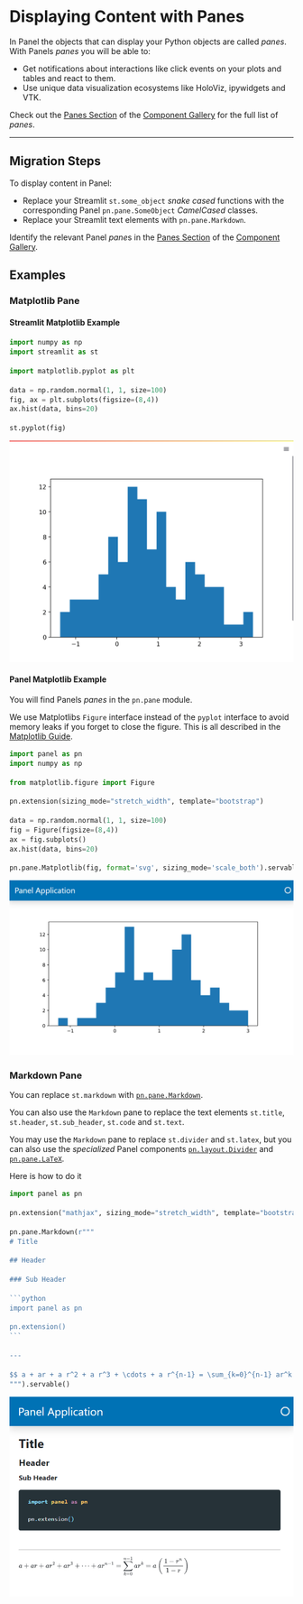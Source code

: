 # Displaying Content with Panes

In Panel the objects that can display your Python objects are called *panes*. With Panels *panes* you will be able to:

- Get notifications about interactions like click events on your plots and tables and react to them.
- Use unique data visualization ecosystems like HoloViz, ipywidgets and VTK.

Check out the [Panes Section](../../reference/index.md#panes) of the [Component Gallery](../../reference/index.md) for the full list of *panes*.

---

## Migration Steps

To display content in Panel:

- Replace your Streamlit `st.some_object` *snake cased* functions with the corresponding Panel
`pn.pane.SomeObject` *CamelCased* classes.
- Replace your Streamlit text elements with `pn.pane.Markdown`.

Identify the relevant Panel *pane*s in the [Panes Section](../../reference/index.md#panes) of the [Component Gallery](../../reference/index.md).

## Examples

### Matplotlib Pane

#### Streamlit Matplotlib Example

```python
import numpy as np
import streamlit as st

import matplotlib.pyplot as plt

data = np.random.normal(1, 1, size=100)
fig, ax = plt.subplots(figsize=(8,4))
ax.hist(data, bins=20)

st.pyplot(fig)
```

![Streamlit Matplotlib Example](../../_static/images/streamlit_mpl_example.png)

#### Panel Matplotlib Example

You will find Panels *panes* in the `pn.pane` module.

We use Matplotlibs `Figure` interface instead of the `pyplot` interface to
avoid memory leaks if you forget to close the figure. This is all described in the
[Matplotlib Guide](../../reference/panes/Matplotlib.md).

```python
import panel as pn
import numpy as np

from matplotlib.figure import Figure

pn.extension(sizing_mode="stretch_width", template="bootstrap")

data = np.random.normal(1, 1, size=100)
fig = Figure(figsize=(8,4))
ax = fig.subplots()
ax.hist(data, bins=20)

pn.pane.Matplotlib(fig, format='svg', sizing_mode='scale_both').servable()
```

![Panel Matplotlib Example](../../_static/images/panel_mpl_example.png)

### Markdown Pane

You can replace `st.markdown` with [`pn.pane.Markdown`](../../reference/panes/Markdown.md).

You can also use the `Markdown` pane to replace the text elements `st.title`, `st.header`, `st.sub_header`, `st.code` and `st.text`.

You may use the `Markdown` pane to replace `st.divider` and `st.latex`, but you can also use the *specialized* Panel components [`pn.layout.Divider`](../../reference/layouts/Divider.md) and [`pn.pane.LaTeX`](../../reference/panes/LaTeX.md).

Here is how to do it

````python
import panel as pn

pn.extension("mathjax", sizing_mode="stretch_width", template="bootstrap")

pn.pane.Markdown(r"""
# Title

## Header

### Sub Header

```python
import panel as pn

pn.extension()
```

---

$$ a + ar + a r^2 + a r^3 + \cdots + a r^{n-1} = \sum_{k=0}^{n-1} ar^k = a \left(\frac{1-r^{n}}{1-r}\right)$$
""").servable()
````

![Panel Markdown Example](../../_static/images/panel_markdown_example.png)
